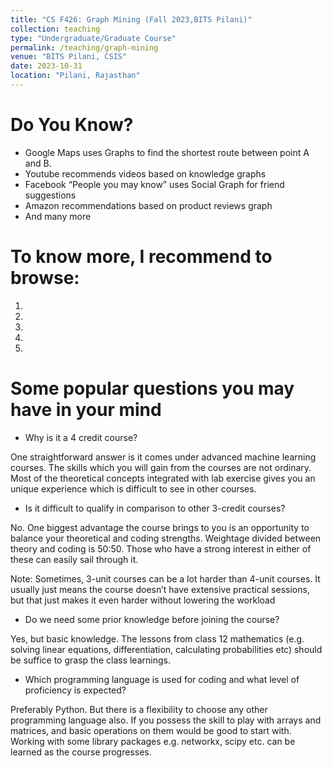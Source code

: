 ```yaml
---
title: "CS F426: Graph Mining (Fall 2023,BITS Pilani)"
collection: teaching
type: "Undergraduate/Graduate Course"
permalink: /teaching/graph-mining
venue: "BITS Pilani, CSIS"
date: 2023-10-31
location: "Pilani, Rajasthan"
---
```


<!--This is a description of a teaching experience. You can use markdown like any other post.-->

Do You Know?
======
- Google Maps uses Graphs to find the shortest route between point A and B.
- Youtube recommends videos based on knowledge graphs
- Facebook “People you may know” uses Social Graph for friend suggestions
- Amazon recommendations based on product reviews graph
- And many more

To know more, I recommend to browse:
======
1. [](https://gm-neurips-2020.github.io/)
2. [](https://research.google/teams/graph-mining/)
3. [](https://developers.facebook.com/docs/graph-api/)
4. [](https://economicgraph.linkedin.com/)
5. [](https://ai-med.io/literature/graph-based-deep-learning-for-medical-diagnosis-and-analysis/)


Some popular questions you may have in your mind
======
- Why is it a 4 credit course?

One straightforward answer is it comes under advanced machine learning courses. The skills
which you will gain from the courses are not ordinary. Most of the theoretical concepts
integrated with lab exercise gives you an unique experience which is difficult to see in other
courses.

- Is it difficult to qualify in comparison to other 3-credit courses?

No. One biggest advantage the course brings to you is an opportunity to balance your
theoretical and coding strengths. Weightage divided between theory and coding is 50:50. Those
who have a strong interest in either of these can easily sail through it.

Note: Sometimes, 3-unit courses can be a lot harder than 4-unit courses. It usually just
means the course doesn’t have extensive practical sessions, but that just makes it even
harder without lowering the workload

- Do we need some prior knowledge before joining the course?
   
Yes, but basic knowledge. The lessons from class 12 mathematics (e.g. solving linear
equations, differentiation, calculating probabilities etc) should be suffice to grasp the class
learnings.

- Which programming language is used for coding and what level of
proficiency is expected?

Preferably Python. But there is a flexibility to choose any other programming language also. If
you possess the skill to play with arrays and matrices, and basic operations on them would be
good to start with. Working with some library packages e.g. networkx, scipy etc. can be learned
as the course progresses.


